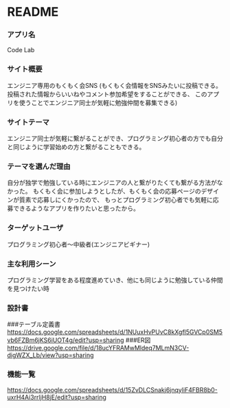 # README

### アプリ名
Code Lab

### サイト概要
エンジニア専用のもくもく会SNS
(もくもく会情報をSNSみたいに投稿できる。投稿された情報からいいねやコメント参加希望をすることができる、
このアプリを使うことでエンジニア同士が気軽に勉強仲間を募集できる)

### サイトテーマ
エンジニア同士が気軽に繋がることができ、プログラミング初心者の方でも自分と同じように学習始めの方と繋がることもできる。

### テーマを選んだ理由
自分が独学で勉強している時にエンジニアの人と繋がりたくても繋がる方法がなかった。
もくもく会に参加しようとしたが、もくもく会の応募ページのデザインが質素で応募しにくかったので、
もっとプログラミング初心者でも気軽に応募できるようなアプリを作りたいと思ったから。

### ターゲットユーザ
プログラミング初心者～中級者(エンジニアビギナー)

### 主な利用シーン
プログラミング学習をある程度進めていき、他にも同じように勉強している仲間を見つけたい時

### 設計書
###テーブル定義書
https://docs.google.com/spreadsheets/d/1NUuxHvPUvC8kXgfl5GVCp0SM5vb6FZBm6jKS6iUOT4g/edit?usp=sharing
###ER図
https://drive.google.com/file/d/18ucYFRAMwMldeq7MLmN3CV-digWZX_Lb/view?usp=sharing

### 機能一覧
https://docs.google.com/spreadsheets/d/15ZvDLCSnakj6jnqyliF4FBR8b0-uxrH4Ai3rrljH8jE/edit?usp=sharing

